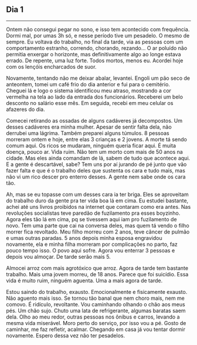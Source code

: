 ## **Dia 1**
***

<!-- wp:paragraph {"align":"justify"} -->
<p>Ontem não consegui pegar no sono, e isso tem acontecido com frequência. Dormi mal, por umas 3h só, e nesse período tive um pesadelo. O mesmo de sempre. Eu voltava do trabalho, no final da tarde, via as pessoas com um comportamento estranho, correndo, chorando, rezando... O ar poluído não permitia enxergar o horizonte, mas definitivamente algo ao longe estava errado. De repente, uma luz forte. Todos mortos, menos eu. Acordei hoje com os lençóis encharcados de suor.</p>
<!-- /wp:paragraph -->

<!-- wp:paragraph {"align":"justify"} -->
<p class="has-text-align-justify">Novamente, tentando não me deixar abalar, levantei. Engoli um pão seco de anteontem, tomei um café frio do dia anterior e fui para o cemitério. Cheguei lá e logo o sistema identificou meu atraso, mostrando a cor vermelha na tela ao lado da entrada dos funcionários. Receberei um belo desconto no salário esse mês. Em seguida, recebi em meu celular os afazeres do dia.</p>
<!-- /wp:paragraph -->

<!-- wp:paragraph {"align":"justify"} -->
<p class="has-text-align-justify">Comecei retirando as ossadas de alguns cadáveres já decompostos. Um desses cadáveres era minha mulher. Apesar de sentir falta dela, não derrubei uma lágrima. Também preparei alguns túmulos. 8 pessoas morreram ontem e hoje, entre elas 3 crianças e 2 jovens. A morte tá sendo comum aqui. Os ricos se mudaram, ninguém queria ficar aqui. É muita doença, pouco ar. Vida ruim. Não tem um morto com mais de 50 anos na cidade. Mas eles ainda comandam de lá, sabem de tudo que acontece aqui. E a gente é descartável, sabe? Tem uns por aí jurando de pé junto que vão fazer falta e que é o trabalho deles que sustenta os cara e tudo mais, mas não vi um rico descer pro enterro desses. A gente nem sabe onde os cara tão.</p>
<!-- /wp:paragraph -->

<!-- wp:paragraph {"align":"justify"} -->
<p class="has-text-align-justify">Ah, mas se eu topasse com um desses cara ia ter briga. Eles se aproveitam do trabalho duro da gente pra ter vida boa lá em cima. Eu estudei bastante, achei até uns livros proibidos na internet que contaram como era antes. Nas revoluções socialistas teve paredão de fuzilamento pra esses boyzinho. Agora eles tão lá em cima, pq se tivessem aqui iam pro fuzilamento de novo. Tem uma parte que cai na conversa deles, mas quem tá vendo o filho morrer fica revoltado. Meu filho morreu com 2 anos, teve câncer de pulmão e umas outras paradas. 5 anos depois minha esposa engravidou novamente, ela e minha filha morreram por complicações no parto, faz pouco tempo isso. O povo aqui sofre. Agora vou enterrar 3 pessoas e depois vou almoçar. De tarde serão mais 5.</p>
<!-- /wp:paragraph -->

<!-- wp:paragraph {"align":"justify"} -->
<p class="has-text-align-justify">Almocei arroz com mais agrotóxico que arroz. Agora de tarde tem bastante trabalho. Mais uma jovem morreu, de 18 anos. Parece que foi suicídio. Essa vida é muito ruim, ninguém aguenta. Uma a mais agora de tarde.</p>
<!-- /wp:paragraph -->

<!-- wp:paragraph {"align":"justify"} -->
<p class="has-text-align-justify">Estou saindo do trabalho, exausto. Emocionalmente e fisicamente exausto. Não aguento mais isso. Se tornou tão banal que nem choro mais, nem me comovo. É ridículo, revoltante. Vou caminhando olhando o chão aos meus pés. Um chão sujo. Chuto uma lata de refrigerante, algumas baratas saem dela. Olho ao meu redor, outras pessoas nos ônibus e carros, levando a mesma vida miserável. Moro perto do serviço, por isso vou a pé. Gosto de caminhar, me faz refletir, acalmar. Chegando em casa já vou tentar dormir novamente. Espero dessa vez não ter pesadelos.</p>
<!-- /wp:paragraph -->
